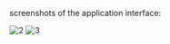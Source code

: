 screenshots of the application interface:


![2](https://user-images.githubusercontent.com/50579748/112756298-ced03880-8fe4-11eb-87b6-07155d359e60.png)
![3](https://user-images.githubusercontent.com/50579748/112756302-d1329280-8fe4-11eb-81ca-dc030276fae8.png)

